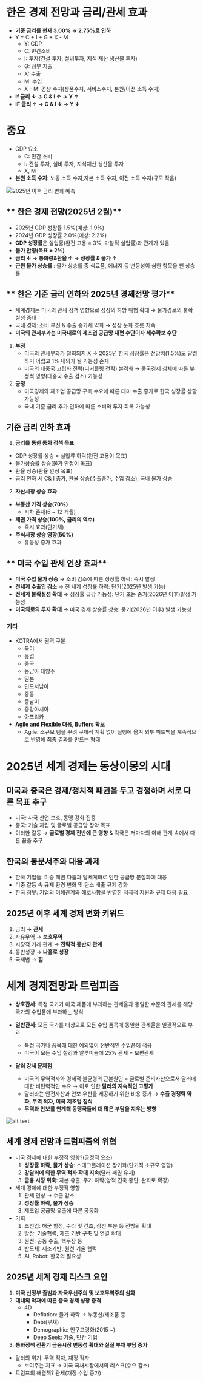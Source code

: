 # **한은 경제 전망과 금리/관세 효과**
- **기준 금리를 현재 3.00% → 2.75%로 인하**
- Y = C + I + G + X - M
    + Y: GDP
    + C: 민간소비
    + I: 투자(건설 투자, 설비투자, 지식 재산 생산물 투자)
    + G: 정부 지출
    + X: 수출
    + M: 수입
    + X - M: 경상 수지(상품수지, 서비스수지, 본원/이전 소득 수지)
- **If 금리 ↓ → C & I ↑ → Y ↑**
- **IF 금리 ↑ → C & I ↓ → Y ↓**

# **중요**
- GDP 요소
    + C: 민간 소비
    + I: 건설 투자, 설비 투자, 지식재산 생산물 투자
    + X, M
- **본원 소득 수지**: 노동 소득 수지,자본 소득 수지, 이전 소득 수지(규모 작음)

![2025년 이후 금리 변화 예측](./img/Tax_Precision.png)    

## ** 한은 경제 전망(2025년 2월)**
- 2025년 GDP 성장률 1.5%(예상: 1.9%)
- 2024년 GDP 성장률 2.0%(예상: 2.2%)
- **GDP 성장률**은 실업률(완전 고용 = 3%, 마찰적 실업률)과 관계가 있음
- **물가 안정(목표 = 2%)**
- **금리 ↓ → 통화량&환율 ↑ → 성장률 & 물가 ↑**
- **근원 물가 상승률** : 물가 상승률 중 식료품, 에너지 등 변동성이 심한 항목을 뺀 상승률

## ** 한은 기준 금리 인하와 2025년 경제전망 평가**
- 세계경제는 미국의 관세 정책 영향으로 성장의 하방 위험 확대 → 물가경로의 불확실성 증대
- 국내 경제: 소비 부진 & 수출 증가세 약화 → 성장 둔화 흐름 지속
- **미국의 관세부과는 미국내로의 제조업 공급망 재편 수단이자 세수확보 수단**
1. **부정**
    - 미국의 관세부과가 철회되지 X → 2025년 한국 성장률은 전망치(1.5%)도 달성하기 어렵고 1% 내외가 될 가능성 존재<br>
    - 미국의 대중국 고립화 전략(디커플링 전략) 본격화 → 중국경제 침체에 따른 부정적 영향(대중국 수출 감소) 가능성<br>
2. **긍정**
    - 미국경제의 제조업 공급망 구축 수요에 따른 대미 수출 증가로 한국 성장률 상향 가능성
    - 국내 기준 금리 추가 인하에 따른 소비와 투자 회복 가능성

## **기준 금리 인하 효과**
1. **금리를 통한 통화 정책 목표**
- GDP 성장률 상승 = 실업류 하락(완전 고용이 목표)
- 물가상승률 상승(물가 안정이 목표)
- 환율 상승(환율 안정 목표)
- 금리 인하 시 C& I 증가, 환율 상승(수출증가, 수입 감소), 국내 물가 상승

2. **자산시장 상승 효과**
- **부동산 가격 상승(70%)**
    + 시차 존재(6 ~ 12 개월)
- **채권 가격 상승(100%, 금리의 역수)**
    + 즉시 효과(단기채)
- **주식시장 상승 영향(50%)**
    + 유동성 증가 효과

## ** 미국 수입 관세 인상 효과**
- **미국 수입 물가 상승** → 소비 감소에 따른 성장률 하락: 즉시 발생
- **전세계 수출입 감소** → 전 세계 성장률 하락: 단기(2025년 발생 가능)
- **전세계 불확실성 확대** → 성장률 급감 가능성: 단기 또는 중기(2026년 이후)발생 가능성
- **미국의로의 투자 확대** → 미국 경제 상승률 상승: 중기(2026년 이후) 발생 가능성

### **기타**
- KOTRA에서 권역 구분
    + 북미
    + 유럽
    + 중국
    + 동남아 대양주
    + 일본
    + 인도서남아
    + 중동
    + 중남미
    + 중앙아시아
    + 아프리카
- **Agile and Flexible 대응, Buffers 확보**
    + Agile: 소규모 팀을 꾸려 구체적 계획 없이 실행에 옮겨 외부 피드백을 계속적으로 반영해 최종 결과를 만드는 형태


# **2025년 세계 경제는 동상이몽의 시대**

## 미국과 중국은 경제/정치적 패권을 두고 경쟁하며 서로 다른 목표 추구
- 미국: 자국 산업 보호, 동맹 강화 집중
- 중국: 기술 자립 및 글로벌 공급망 장악 목표
- 이러한 갈등 → **글로벌 경제 전반에 큰 영향** & 각국은 저마다의 이해 관계 속에서 다른 꿈을 추구

## **한국의 동분서주와 대응 과제**
- 한국 기업들: 미중 패권 다툼과 탈세계화로 인한 공급망 분절화에 대응
- 미중 갈등 속 규제 환경 변화 및 탄소 배출 규제 강화
- 한국 정부: 기업의 이해관계와 애로사항을 반영한 적극적 지원과 규제 대응 필요

## **2025년 이후 세계 경제 변화 키워드**
1. 금리 → **관세**
2. 자유무역 → **보호무역**
3. 시장적 거래 관계 → **전략적 동반자 관계**
4. 동반성장 → **나홀로 성장**
5. 국제법 → **힘**


# **세계 경제전망과 트럼피즘**
- **상호관세**: 특정 국가가 미국 제품에 부과하는 관세율과 동일한 수준의 관세를
해당 국가의 수입품에 부과하는 방식
- **일반관세**: 모든 국가를 대상으로 모든 수입 품목에 동일한 관세율을 일괄적으로 부과
    + 특정 국가나 품목에 대한 예외없이 전반적인 수입품에 적용
    + 미국이 모든 수입 철강과 알루미늄에 25% 관세 = 보편관세

- **달러 강세 문제점**
    + 미국의 무역적자와 경제적 불균형의 근본원인 = 글로벌 준비자산으로서 달러에 대한 비탄력적인 수요 → 이로 인한 **달러의 지속적인 고평가**
    + 달러라는 안전자산과 안보 우산을 제공하기 위한 비용 증가 → **수출 경쟁력 약화, 무역 적자, 미국 제조업 침식**
    + **무역과 안보를 연계해 동맹국들에 더 많은 부담을 지우는 방향**

![alt text](./img/dollar_index.png)

## **세계 경제 전망과 트럼피즘의 위협**
- 미국 경제에 대한 부정적 영향?(긍정적 요소)
    1. **성장률 하락, 물가 상승**: 스테그플레이션 장기화(단기적 소규모 영향)
    2. **강달러에 의한 무역 적자 확대 지속**(달러 패권 유지)
    3. **금융 시장 위축**: 자본 유출, 주가 하락(양적 긴축 중단, 완화로 확장)
- 세계 경제에 대한 부정적 영향
    1. 관세 인상 → 수출 감소
    2. **성장률 하락, 물가 상승**
    3. 제조업 공급망 유출에 따른 공동화
- 기회
    1. 조선업: 해군 함정, 수리 및 건조, 상선 부분 등 전방위 확대
    2. 방산: 기술협력, 제조 기반 구축 및 연결 확대
    3. 원전: 공동 수출, 핵무장 등
    4. 반도체: 제조기반, 원천 기술 협력
    5. AI, Robot: 한국의 필요성

## **2025년 세계 경제 리스크 요인**
1. **미국 신정부 출범과 자국우선주의 및 보호무역주의 심화**
2. **대내외 악재에 따른 중국 경제 성장 충격**
    - 4D
        + Deflation: 물가 하락 → 부동산/제조품 등
        + Debt(부채)
        + Demographic: 인구고령화(2015 ~)
        + Deep Seek: 기술, 민간 기업
3. **통화정책 전환기 금융시장 변동성 확대와 실질 부채 부담 증가**
- 달러의 위기: 무역 적자, 재정 적자
    + 보여주는 지표 → 미국 국채시장에서의 리스크(수요 감소)
- 트럼프의 해결책? 관세(재정 수입 증가)